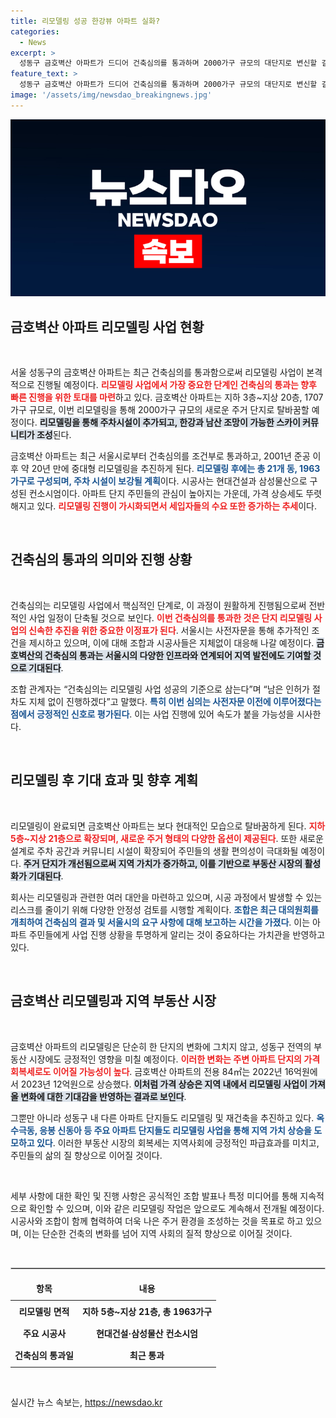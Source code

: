 ```yaml
---
title: 리모델링 성공 한강뷰 아파트 실화?
categories:
  - News
excerpt: >
  성동구 금호벽산 아파트가 드디어 건축심의를 통과하며 2000가구 규모의 대단지로 변신할 길이 열렸다! 리모델링 사업이 가속화되면서 한강과 남산 조망의 고품격 스카이 커뮤니티도 예고된다. 상승세를 보이는 부동산 시장 속, 금호벽산의 미래가 주목받고 있다!
feature_text: >
  성동구 금호벽산 아파트가 드디어 건축심의를 통과하며 2000가구 규모의 대단지로 변신할 길이 열렸다! 리모델링 사업이 가속화되면서 한강과 남산 조망의 고품격 스카이 커뮤니티도 예고된다. 상승세를 보이는 부동산 시장 속, 금호벽산의 미래가 주목받고 있다!
image: '/assets/img/newsdao_breakingnews.jpg'
---
```


<p><img src="/assets/img/newsdao_breakingnews.jpg" alt="bookingtag 속보" /></p>

<h2 data-ke-size="size26">금호벽산 아파트 리모델링 사업 현황</h2>

<p data-ke-size="size16">&nbsp;</p>

<p>서울 성동구의 금호벽산 아파트는 최근 건축심의를 통과함으로써 리모델링 사업이 본격적으로 진행될 예정이다. <b><span style="color: #ee2323;">리모델링 사업에서 가장 중요한 단계인 건축심의 통과는 향후 빠른 진행을 위한 토대를 마련</span></b>하고 있다. 금호벽산 아파트는 지하 3층~지상 20층, 1707가구 규모로, 이번 리모델링을 통해 2000가구 규모의 새로운 주거 단지로 탈바꿈할 예정이다. <b><span style="background-color: #21538527;">리모델링을 통해 주차시설이 추가되고, 한강과 남산 조망이 가능한 스카이 커뮤니티가 조성</span></b>된다.</p>

<p>금호벽산 아파트는 최근 서울시로부터 건축심의를 조건부로 통과하고, 2001년 준공 이후 약 20년 만에 중대형 리모델링을 추진하게 된다. <b><span style="color: #1a5490;">리모델링 후에는 총 21개 동, 1963가구로 구성되며, 주차 시설이 보강될 계획</span></b>이다. 시공사는 현대건설과 삼성물산으로 구성된 컨소시엄이다. 아파트 단지 주민들의 관심이 높아지는 가운데, 가격 상승세도 뚜렷해지고 있다. <b><span style="color: #ee2323;">리모델링 진행이 가시화되면서 세입자들의 수요 또한 증가하는 추세</span></b>이다.</p>

<p data-ke-size="size16">&nbsp;</p>

<h2 data-ke-size="size26">건축심의 통과의 의미와 진행 상황</h2>

<p data-ke-size="size16">&nbsp;</p>

<p>건축심의는 리모델링 사업에서 핵심적인 단계로, 이 과정이 원활하게 진행됨으로써 전반적인 사업 일정이 단축될 것으로 보인다. <b><span style="color: #ee2323;">이번 건축심의를 통과한 것은 단지 리모델링 사업의 신속한 추진을 위한 중요한 이정표가 된다</span></b>. 서울시는 사전자문을 통해 추가적인 조건을 제시하고 있으며, 이에 대해 조합과 시공사들은 지체없이 대응해 나갈 예정이다. <b><span style="background-color: #21538527;">금호벽산의 건축심의 통과는 서울시의 다양한 인프라와 연계되어 지역 발전에도 기여할 것으로 기대된다</span></b>.</p>

<p>조합 관계자는 “건축심의는 리모델링 사업 성공의 기준으로 삼는다”며 “남은 인허가 절차도 지체 없이 진행하겠다”고 말했다. <b><span style="color: #1a5490;">특히 이번 심의는 사전자문 이전에 이루어졌다는 점에서 긍정적인 신호로 평가된다</span></b>. 이는 사업 진행에 있어 속도가 붙을 가능성을 시사한다.</p>

<p data-ke-size="size16">&nbsp;</p>

<h2 data-ke-size="size26">리모델링 후 기대 효과 및 향후 계획</h2>

<p data-ke-size="size16">&nbsp;</p>

<p>리모델링이 완료되면 금호벽산 아파트는 보다 현대적인 모습으로 탈바꿈하게 된다. <b><span style="color: #ee2323;">지하 5층~지상 21층으로 확장되며, 새로운 주거 형태의 다양한 옵션이 제공된다</span></b>. 또한 새로운 설계로 주차 공간과 커뮤니티 시설이 확장되어 주민들의 생활 편의성이 극대화될 예정이다. <b><span style="background-color: #21538527;">주거 단지가 개선됨으로써 지역 가치가 증가하고, 이를 기반으로 부동산 시장의 활성화가 기대된다</span></b>.</p>

<p>회사는 리모델링과 관련한 여러 대안을 마련하고 있으며, 시공 과정에서 발생할 수 있는 리스크를 줄이기 위해 다양한 안정성 검토를 시행할 계획이다. <b><span style="color: #1a5490;">조합은 최근 대의원회를 개최하여 건축심의 결과 및 서울시의 요구 사항에 대해 보고하는 시간을 가졌다</span></b>. 이는 아파트 주민들에게 사업 진행 상황을 투명하게 알리는 것이 중요하다는 가치관을 반영하고 있다.</p>

<p data-ke-size="size16">&nbsp;</p>

<h2 data-ke-size="size26">금호벽산 리모델링과 지역 부동산 시장</h2>

<p data-ke-size="size16">&nbsp;</p>

<p>금호벽산 아파트의 리모델링은 단순히 한 단지의 변화에 그치지 않고, 성동구 전역의 부동산 시장에도 긍정적인 영향을 미칠 예정이다. <b><span style="color: #ee2323;">이러한 변화는 주변 아파트 단지의 가격 회복세로도 이어질 가능성이 높다</span></b>. 금호벽산 아파트의 전용 84㎡는 2022년 16억원에서 2023년 12억원으로 상승했다. <b><span style="background-color: #21538527;">이처럼 가격 상승은 지역 내에서 리모델링 사업이 가져올 변화에 대한 기대감을 반영하는 결과로 보인다</span></b>.</p>

<p>그뿐만 아니라 성동구 내 다른 아파트 단지들도 리모델링 및 재건축을 추진하고 있다. <b><span style="color: #1a5490;">옥수극동, 응봉 신동아 등 주요 아파트 단지들도 리모델링 사업을 통해 지역 가치 상승을 도모하고 있다</span></b>. 이러한 부동산 시장의 회복세는 지역사회에 긍정적인 파급효과를 미치고, 주민들의 삶의 질 향상으로 이어질 것이다.</p>

<p data-ke-size="size16">&nbsp;</p>

<p>세부 사항에 대한 확인 및 진행 사항은 공식적인 조합 발표나 특정 미디어를 통해 지속적으로 확인할 수 있으며, 이와 같은 리모델링 작업은 앞으로도 계속해서 전개될 예정이다. 시공사와 조합이 함께 협력하여 더욱 나은 주거 환경을 조성하는 것을 목표로 하고 있으며, 이는 단순한 건축의 변화를 넘어 지역 사회의 질적 향상으로 이어질 것이다.</p>

<p data-ke-size="size16">&nbsp;</p>

<hr style="border: 1px solid #ccc;">

<table style="width: 100%;">
    <thead>
        <tr>
            <td style="text-align: center; height: 30px;"><b>항목</b></td>
            <td style="text-align: center; height: 30px;"><b>내용</b></td>
        </tr>
    </thead>
    <tbody>
        <tr>
            <td style="text-align: center; height: 30px;"><b>리모델링 면적</b></td>
            <td style="text-align: center; height: 30px;"><b>지하 5층~지상 21층, 총 1963가구</b></td>
        </tr>
        <tr>
            <td style="text-align: center; height: 30px;"><b>주요 시공사</b></td>
            <td style="text-align: center; height: 30px;"><b>현대건설·삼성물산 컨소시엄</b></td>
        </tr>
        <tr>
            <td style="text-align: center; height: 30px;"><b>건축심의 통과일</b></td>
            <td style="text-align: center; height: 30px;"><b>최근 통과</b></td>
        </tr>
    </tbody>
</table>

<p data-ke-size="size16">&nbsp;</p>
실시간 뉴스 속보는, <a href="https://newsdao.kr" rel="dofollow">https://newsdao.kr</a>


